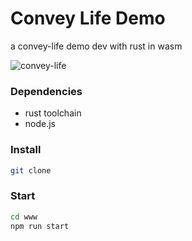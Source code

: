 # Convey Life Demo

a convey-life demo dev with rust in wasm

![convey-life](https://files.catbox.moe/supwef.gif)

### Dependencies
- rust toolchain
- node.js
### Install
```sh
git clone
```
### Start
```sh
cd www
npm run start
```


